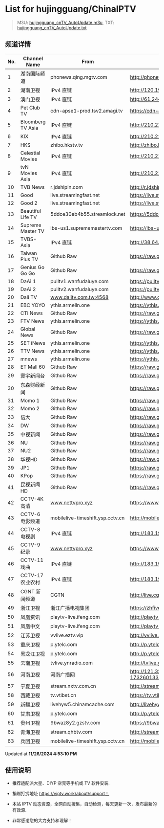 # List for **hujingguang/ChinaIPTV**

> M3U: [hujingguang_cnTV_AutoUpdate.m3u](./hujingguang_cnTV_AutoUpdate.m3u ), TXT: [hujingguang_cnTV_AutoUpdate.txt](./txt/hujingguang_cnTV_AutoUpdate.txt )

## 频道详情

| No. | Channel Name | From | Source |
| --- | ------------ | ---- | ------ |
| 1 | 湖南国际频道 | phonews.qing.mgtv.com | <http://phonews.qing.mgtv.com/nn_live/nn_x64/dWlwPTEwMy4zOS4yMjYuMTAwJnFpZD0mY2RuZXhfaWQ9d3NfcGhvbmUzJnM9YTg4Zjc3MzMzNGZhZTVhNjU2YTk2ZThhOGM2YmY5YzgmdWlkPSZ1dWlkPWVhZWJlYzY0NmFlMGE2NDg2NzVlMzlhZjk1M2UwNGY3LTY3MjdlMjY0JnY9MiZhcz0wJmVzPTE3MzI2MjExODA,/HNGJMPP360.m3u8> |
| 2 | 湖南卫视 | IPv4 直链 | <http://120.196.232.43:8088/rrs03.hw.gmcc.net/PLTV/651/224/3221226698/1.m3u8> |
| 3 | 澳门卫视 | IPv4 直链 | <http://61.244.22.4/ch1/ch1.live/playlist.m3u8> |
| 4 | Pet Club TV | cdn-apse1-prod.tsv2.amagi.tv | <https://cdn-apse1-prod.tsv2.amagi.tv/linear/amg01076-lightningintern-petclub-samsungnz/playlist.m3u8> |
| 5 | Bloomberg TV Asia | IPv4 直链 | <http://210.210.155.37/dr9445/h/h03/index.m3u8> |
| 6 | KIX | IPv4 直链 | <http://210.210.155.37/dr9445/h/h07/index.m3u8> |
| 7 | HKS | zhibo.hkstv.tv | <http://zhibo.hkstv.tv/livestream/mutfysrq/playlist.m3u8> |
| 8 | Celestial Movies | IPv4 直链 | <http://210.210.155.37/dr9445/h/h14/index.m3u8> |
| 9 | tvN Movies Asia | IPv4 直链 | <http://210.210.155.37/dr9445/h/h21/index.m3u8> |
| 10 | TVB News | r.jdshipin.com | <http://r.jdshipin.com/CkuBd> |
| 11 | Good | live.streamingfast.net | <https://live.streamingfast.net/osmflivech1.m3u8> |
| 12 | Good 2 | live.streamingfast.net | <https://live.streamingfast.net/osmflivech2.m3u8> |
| 13 | Beautiful Life TV | 5ddce30eb4b55.streamlock.net | <https://5ddce30eb4b55.streamlock.net/bltvhd/bltv1/playlist.m3u8> |
| 14 | Supreme Master TV | lbs-us1.suprememastertv.com | <https://lbs-us1.suprememastertv.com/720p.m3u8> |
| 15 | TVBS-Asia | IPv4 直链 | <http://38.64.72.148/hls/modn/list/4005/playlist.m3u8> |
| 16 | Taiwan Plus TV | Github Raw | <https://raw.githubusercontent.com/ChiSheng9/iptv/master/TV78.m3u8> |
| 17 | Genius Go Go Go | Github Raw | <https://raw.githubusercontent.com/ChiSheng9/iptv/master/TV26.m3u8> |
| 18 | DaAi 1 | pulltv1.wanfudaluye.com | <https://pulltv1.wanfudaluye.com/live/tv1.m3u8> |
| 19 | DaAi 2 | pulltv2.wanfudaluye.com | <https://pulltv2.wanfudaluye.com/live/tv2.m3u8> |
| 20 | Dali TV | www.dalitv.com.tw:4568 | <http://www.dalitv.com.tw:4568/live/dali/index.m3u8> |
| 21 | EBC YOYO | ythls.armelin.one | <https://ythls.armelin.one/channel/UCiWRSesvSYmY7YOyz0tv_zQ.m3u8> |
| 22 | CTi News | Github Raw | <https://raw.githubusercontent.com/ChiSheng9/iptv/master/TV28.m3u8> |
| 23 | FTV News | ythls.armelin.one | <https://ythls.armelin.one/channel/UC2VmWn8dAqkzlQqvy02E1PA.m3u8> |
| 24 | Global News | Github Raw | <https://raw.githubusercontent.com/ChiSheng9/iptv/master/TV02.m3u8> |
| 25 | SET iNews | ythls.armelin.one | <https://ythls.armelin.one/channel/UCoNYj9OFHZn3ACmmeRCPwbA.m3u8> |
| 26 | TTV News | ythls.armelin.one | <https://ythls.armelin.one/channel/UC8ROUUjHzEQm-ndb69CX8Ww.m3u8> |
| 27 | mnews | ythls.armelin.one | <https://ythls.armelin.one/channel/UC4LjkybVKXCDlneVXlKAbmw.m3u8> |
| 28 | ET Mall 60 | Github Raw | <https://raw.githubusercontent.com/ChiSheng9/iptv/master/TV18.m3u8> |
| 29 | 寰宇新闻台 | Github Raw | <https://raw.githubusercontent.com/ChiSheng9/iptv/master/TV02.m3u8> |
| 30 | 东森财经新闻 | Github Raw | <https://raw.githubusercontent.com/ChiSheng9/iptv/master/TV03.m3u8> |
| 31 | Momo 1 | Github Raw | <https://raw.githubusercontent.com/ChiSheng9/iptv/master/TV04.m3u8> |
| 32 | Momo 2 | Github Raw | <https://raw.githubusercontent.com/ChiSheng9/iptv/master/TV05.m3u8> |
| 33 | 信大 | Github Raw | <https://raw.githubusercontent.com/ChiSheng9/iptv/master/TV07.m3u8> |
| 34 | DW | Github Raw | <https://raw.githubusercontent.com/ChiSheng9/iptv/master/TV08.m3u8> |
| 35 | 中视新闻 | Github Raw | <https://raw.githubusercontent.com/ChiSheng9/iptv/master/TV09.m3u8> |
| 36 | NU | Github Raw | <https://raw.githubusercontent.com/ChiSheng9/iptv/master/TV10.m3u8> |
| 37 | NU2 | Github Raw | <https://raw.githubusercontent.com/ChiSheng9/iptv/master/TV14.m3u8> |
| 38 | 华视HD | Github Raw | <https://raw.githubusercontent.com/ChiSheng9/iptv/master/TV12.m3u8> |
| 39 | JP1 | Github Raw | <https://raw.githubusercontent.com/ChiSheng9/iptv/master/TV15.m3u8> |
| 40 | KPop | Github Raw | <https://raw.githubusercontent.com/ChiSheng9/iptv/master/TV16.m3u8> |
| 41 | 民视新闻HD | Github Raw | <https://raw.githubusercontent.com/ChiSheng9/iptv/master/TV17.m3u8> |
| 42 | CCTV-4K 高清 | www.nettvpro.xyz | <https://www.nettvpro.xyz/player/videojs.php?url=https://liveop.cctv.cn/hls/4KHD/playlist.m3u8> |
| 43 | CCTV-6 电影频道 | mobilelive-timeshift.ysp.cctv.cn | <http://mobilelive-timeshift.ysp.cctv.cn/timeshift/ysp/2013693901/timeshift.m3u8?delay=0> |
| 44 | CCTV-8 电视剧 | IPv4 直链 | <http://183.196.25.171:808/hls/77/index.m3u8> |
| 45 | CCTV-9 纪录 | www.nettvpro.xyz | <https://www.nettvpro.xyz/player/videojs.php?url=http://123.184.28.3/hlslive-tx-cdn.ysp.cctv.cn/012/2024078603.m3u8> |
| 46 | CCTV-11 戏曲 | IPv4 直链 | <http://183.196.25.171:808/hls/11/index.m3u8> |
| 47 | CCTV-17 农业农村 | IPv4 直链 | <http://183.196.25.171:808/hls/93/index.m3u8> |
| 48 | CGNT 新闻频道 | CGTN | <http://live.cgtn.com/1000/prog_index.m3u8> |
| 49 | 浙江卫视 | 浙江广播电视集团 | <https://zhfivel02.cztv.com/channel01/720p.m3u8?auth_key=1732598133-0f1e077e054f8d9a50ce52c3ad67ad3d-0-4dc62ae923c62f713d0f0f5bb92eb6d8> |
| 50 | 凤凰资讯 | playtv-live.ifeng.com | <http://playtv-live.ifeng.com/live/06OLEEWQKN4_audio.m3u8> |
| 51 | 凤凰中文 | playtv-live.ifeng.com | <http://playtv-live.ifeng.com/live/06OLEGEGM4G_audio.m3u8> |
| 52 | 江苏卫视 | vvlive.eztv.vip | <http://vvlive.eztv.vip/hwsstnew/hwsstnew.m3u8?auth_key=1710810832-0-0-70d15b6eab3c5342adefba848a4d9067> |
| 53 | 重庆卫视 | p.ytelc.com | <http://p.ytelc.com/videojs.php?id=https://sjlivecdn9.cbg.cn/202411261219/app_2/_definst_/ls_2.stream/chunklist.m3u8> |
| 54 | 黑龙江卫视 | p.ytelc.com | <http://p.ytelc.com/videojs.php?id=https://idclive.hljtv.com:4430/live/hljws_own.m3u8> |
| 55 | 云南卫视 | tvlive.ynradio.com | <http://tvlive.ynradio.com/live/yunnanweishi/chunks.m3u8> |
| 56 | 河南卫视 | 河南广播网 | <http://121.32.236.176/tvcdn.stream3.hndt.com/tv/65c4a6d5017e1000b2b6ea2500000000_transios/playlist.m3u8?wsSecret=e533ffcee119fa795ba16a1b44a231cb&wsTime=1732609348&wsSession=99263428d42d55aad355b7ca-173260133194200&wsIPSercert=f1ed5e80c31ab65580d88c6bbb451005&wsiphost=local&wsBindIP=1> |
| 57 | 宁夏卫视 | stream.nxtv.com.cn | <http://stream.nxtv.com.cn/wspd/sd/live.m3u8?_upt=5ed69dd51732742023> |
| 58 | 西藏卫视 | tv.vtibet.cn | <https://tv.vtibet.cn/live/tzNmj6ZxiPW7ws.m3u8?secret=2c5751f79aee71f158129effffb156ed&time=6745660f> |
| 59 | 新疆卫视 | livehyw5.chinamcache.com | <http://livehyw5.chinamcache.com/hyw/zb01.m3u8?txSecret=ac4608d03b3fec4557d137827a3f4bb6&txTime=95A66655> |
| 60 | 甘肃卫视 | p.ytelc.com | <http://p.ytelc.com/videojs.php?id=https://hls.gstv.com.cn/49048r/6e1sy2.m3u8> |
| 61 | 贵州卫视 | 9bwaz8y2.gzstv.com | <https://9bwaz8y2.gzstv.com/live/CH01_lo.m3u8?txSecret=2d5baf5309901b928e21e8685e96a656&txTime=67455F91> |
| 62 | 青海卫视 | stream.qhbtv.com | <http://stream.qhbtv.com/qhws/sd/live.m3u8?_upt=bd300f2f1732594208> |
| 63 | 兵团卫视 | mobilelive-timeshift.ysp.cctv.cn | <http://mobilelive-timeshift.ysp.cctv.cn/timeshift/ysp/2022606701/timeshift.m3u8?delay=0> |

Updated at **11/26/2024 4:53:10 PM**

## 使用说明

- 推荐适配派大星、DIYP 空壳等手机或 TV 软件安装.

- 捐赠打赏地址 <https://viptv.work/about/support！>

- 本站 IPTV 动态资源，全网自动搜集，自动检测，每天更新一次，发布最新的有效源.

- 非常感谢您的大力支持和理解！
